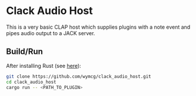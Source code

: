 # Clack Audio Host
This is a very basic CLAP host which supplies plugins with a note event and pipes audio output to a JACK server.

## Build/Run
After installing Rust (see [here](https://rustup.rs)):
```bash
git clone https://github.com/wymcg/clack_audio_host.git
cd clack_audio_host
cargo run -- <PATH_TO_PLUGIN>
```
